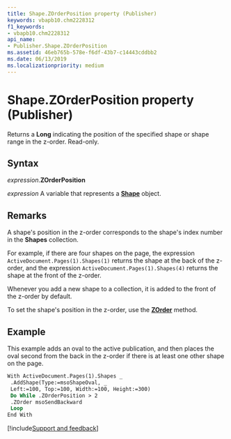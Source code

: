 ```yaml
---
title: Shape.ZOrderPosition property (Publisher)
keywords: vbapb10.chm2228312
f1_keywords:
- vbapb10.chm2228312
api_name:
- Publisher.Shape.ZOrderPosition
ms.assetid: 46eb765b-578e-f6df-43b7-c14443cddbb2
ms.date: 06/13/2019
ms.localizationpriority: medium
---
```



# Shape.ZOrderPosition property (Publisher)

Returns a **Long** indicating the position of the specified shape or shape range in the z-order. Read-only.


## Syntax

_expression_.**ZOrderPosition**

_expression_ A variable that represents a **[Shape](Publisher.Shape.md)** object.


## Remarks

A shape's position in the z-order corresponds to the shape's index number in the **Shapes** collection. 

For example, if there are four shapes on the page, the expression `ActiveDocument.Pages(1).Shapes(1)` returns the shape at the back of the z-order, and the expression `ActiveDocument.Pages(1).Shapes(4)` returns the shape at the front of the z-order.

Whenever you add a new shape to a collection, it is added to the front of the z-order by default.

To set the shape's position in the z-order, use the **[ZOrder](Publisher.Shape.ZOrder.md)** method.


## Example

This example adds an oval to the active publication, and then places the oval second from the back in the z-order if there is at least one other shape on the page.

```vb
With ActiveDocument.Pages(1).Shapes _ 
 .AddShape(Type:=msoShapeOval, _ 
 Left:=100, Top:=100, Width:=100, Height:=300) 
 Do While .ZOrderPosition > 2 
 .ZOrder msoSendBackward 
 Loop 
End With 

```

[!include[Support and feedback](~/includes/feedback-boilerplate.md)]